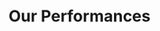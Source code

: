 ---
title: Our Performances
suite: performances
read_more: Read more
img_from_performance:
  - img_src: https://ucarecdn.com/16f48a28-b6e1-4f5c-a652-6b669b8702ec/-/preview/
    title_img:
    performance_id: 

name: Швейцария
languages:
  - немецкий
  - французский
  - итальянский
capital:
  name: Берн
  population: 126598
cities:
  - name: Цюрих
    population: 378884
  - name: Женева
    population: 188634
  - name: Базель
    population: 164937
---
